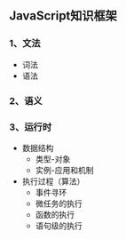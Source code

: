 ## JavaScript知识框架

### 1、文法
- 词法
- 语法

### 2、语义

### 3、运行时
- 数据结构
	- 类型-对象
	- 实例-应用和机制
- 执行过程（算法）
	- 事件寻环
	- 微任务的执行
	- 函数的执行
	- 语句级的执行